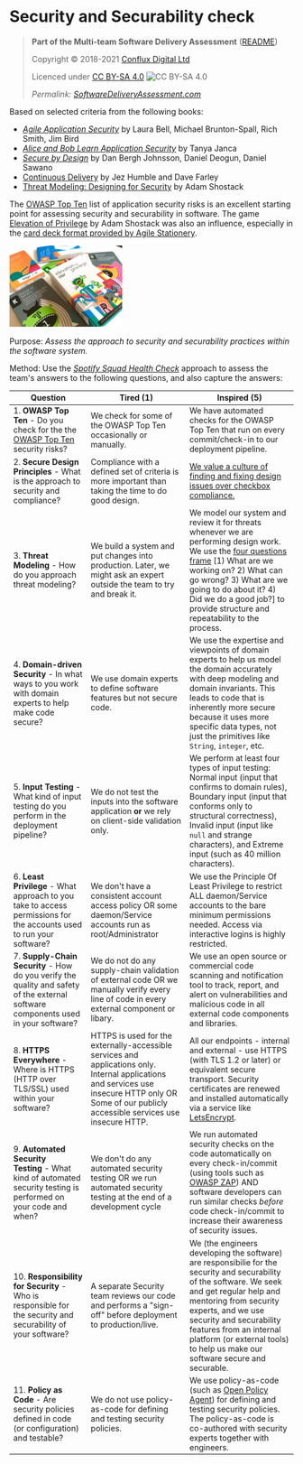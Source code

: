 # Security and Securability check

> **Part of the Multi-team Software Delivery Assessment** ([README](README.md))
> 
> Copyright © 2018-2021 [Conflux Digital Ltd](https://confluxdigital.net/)
> 
> Licenced under [CC BY-SA 4.0](https://creativecommons.org/licenses/by-sa/4.0/) ![CC BY-SA 4.0](https://licensebuttons.net/l/by-sa/3.0/88x31.png)
>
> _Permalink: [SoftwareDeliveryAssessment.com](http://SoftwareDeliveryAssessment.com/)_ 

Based on selected criteria from the following books:

* [_Agile Application Security_](https://www.oreilly.com/library/view/agile-application-security/9781491938836/) by Laura Bell, Michael Brunton-Spall, Rich Smith, Jim Bird
* [_Alice and Bob Learn Application Security_](https://www.wiley.com/en-gb/Alice+and+Bob+Learn+Application+Security-p-9781119687405) by Tanya Janca
* [_Secure by Design_](https://www.manning.com/books/secure-by-design) by Dan Bergh Johnsson, Daniel Deogun, Daniel Sawano
* [Continuous Delivery](http://continuousdelivery.com/) by Jez Humble and Dave Farley
* [Threat Modeling: Designing for Security](https://shostack.org/books/threat-modeling-book) by Adam Shostack

The [OWASP Top Ten](https://owasp.org/www-project-top-ten/) list of application security risks is an excellent starting point for assessing security and securability in software. The game [Elevation of Privilege](https://www.microsoft.com/security/blog/2010/03/02/announcing-elevation-of-privilege-the-threat-modeling-game/) by Adam Shostack was also an influence, especially in the [card deck format provided by Agile Stationery](https://agilestationery.com/collections/cybersecurity-games/products/elevation-of-privilege-game).

<a href="https://agilestationery.com/collections/cybersecurity-games/products/elevation-of-privilege-game" title="Elevation of Privilege game card deck from Agile Stationery"><img src="images/EOP_deck_2000x.jpg" alt="Photo of Elevation of Privilege game card deck from Agile Stationery" width="200px" /></a>

Purpose: *Assess the approach to security and securability practices within the software system.* 

Method: Use the [*Spotify Squad Health Check*](https://labs.spotify.com/2014/09/16/squad-health-check-model/) approach to assess the team's answers to the following questions, and also capture the answers:

| **Question**                                                                                                                                                                           | **Tired (1)**                                                                    | **Inspired (5)**                                                                                                                                                                                                                     |
| -------------------------------------------------------------------------------------------------------------------------------------------------------------------------------------- | -------------------------------------------------------------------------------- | ------------------------------------------------------------------------------------------------------------------------------------------------------------------------------------------------------------------------------------ |
| 1\. **OWASP Top Ten** - Do you check for the the [OWASP Top Ten](https://owasp.org/www-project-top-ten/) security risks?                                                                                   | We check for some of the OWASP Top Ten occasionally or manually.                                         | We have automated checks for the OWASP Top Ten that run on every commit/check-in to our deployment pipeline.                                                                                                                                                                                  |
| 2\. **Secure Design Principles** - What is the approach to security and compliance?                                                                | Compliance with a defined set of criteria is more important than taking the time to do good design.                            | [We value a culture of finding and fixing design issues over checkbox compliance.](https://www.threatmodelingmanifesto.org/#values)                                                                                                                                                 |
| 3\. **Threat Modeling** - How do you approach threat modeling?                                                                    | We build a system and put changes into production. Later,  we might ask an expert outside the team to try and break it.                           | We model our system and review it for threats whenever we are performing design work. We use the [four questions frame](https://github.com/adamshostack/4QuestionFrame) [1) What are we working on? 2) What can go wrong? 3) What are we going to do about it? 4) Did we do a good job?] to provide structure and repeatability to the process.                                                                                                                                                 |
| 4\. **Domain-driven Security** - In what ways to you work with domain experts to help make code secure?                                                    | We use domain experts to define software features but not secure code.                                       | We use the expertise and viewpoints of domain experts to help us model the domain accurately with deep modeling and domain invariants. This leads to code that is inherently more secure because it uses more specific data types, not just the primitives like `String`, `integer`, etc.                                                                                                                                                                                          |
| 5\. **Input Testing** - What kind of input testing do you perform in the deployment pipeline?                                                          | We do not test the inputs into the software application **or** we rely on client-side validation only.                   | We perform at least four types of input testing: Normal input (input that confirms to domain rules), Boundary input (input that conforms only to structural correctness), Invalid input (input like `null` and strange characters), and Extreme input (such as 40 million characters).                                                                                                                                                                 |
| 6\. **Least Privilege** - What approach to you take to access permissions for the accounts used to run your software?                                                       | We don't have a consistent account access policy OR some daemon/Service accounts run as root/Administrator                                | We use the Principle Of Least Privilege to restrict ALL daemon/Service accounts to the bare minimum permissions needed. Access via interactive logins is highly restricted.                                                                                                                               |
| 7\. **Supply-Chain Security** - How do you verify the quality and safety of the external software components used in your software?                                                    | We do not do any supply-chain validation of external code OR we manually verify every line of code in every external component or libary.                                     | We use an open source or commercial code scanning and notification tool to track, report, and alert on vulnerabilities and malicious code in all external code components and libraries.                                                                               |
| 8\. **HTTPS Everywhere** - Where is HTTPS (HTTP over TLS/SSL) used within your software?                                                                                       | HTTPS is used for the externally-accessible services and applications only. Internal applications and services use insecure HTTP only OR Some of our publicly accessible services use insecure HTTP.                                 | All our endpoints - internal and external - use HTTPS (with TLS 1.2 or later) or equivalent secure transport. Security certificates are renewed and installed automatically via a service like [LetsEncrypt](https://letsencrypt.org/).                                                                                                                                                     |
| 9\. **Automated Security Testing** - What kind of automated security testing is performed on your code and when?                                    | We don't do any automated security testing OR we run automated security testing at the end of a development cycle                     | We run automated security checks on the code automatically on every check-in/commit (using tools such as [OWASP ZAP](https://www.zaproxy.org/)) AND software developers can run similar checks _before_ code check-in/commit to increase their awareness of security issues.| 
| 10\. **Responsibility for Security** - Who is responsible for the security and securability of your software?                                    | A separate Security team reviews our code and performs a "sign-off" before deployment to production/live.                     | We (the engineers developing the software) are responsibilie for the security and securability of the software. We seek and get regular help and mentoring from security experts, and we use security and securability features from an internal platform (or external tools) to help us make our software secure and securable. | 
| 11\. **Policy as Code** - Are security policies defined in code (or configuration) and testable?                                    | We do not use policy-as-code for defining and testing security policies.                     | We use policy-as-code (such as [Open Policy Agent](https://www.openpolicyagent.org/)) for defining and testing security policies. The policy-as-code is co-authored with security experts together with engineers. | 


